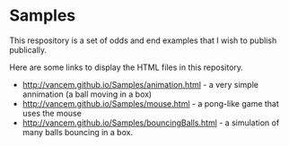 # Samples

This respository is a set of odds and end examples that I wish to publish publically.

Here are some links to display the HTML files in this repository.  

  * http://vancem.github.io/Samples/animation.html - a very simple annimation (a ball moving in a box)
  * http://vancem.github.io/Samples/mouse.html - a pong-like game that uses the mouse 
  * http://vancem.github.io/Samples/bouncingBalls.html - a simulation of many balls bouncing in a box.  
